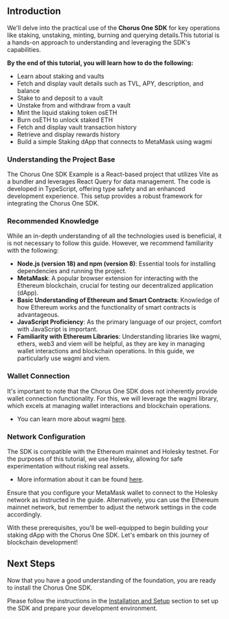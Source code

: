 ## Introduction

We'll delve into the practical use of the **Chorus One SDK** for key operations like staking, unstaking, minting, burning and querying details.This tutorial is a hands-on approach to understanding and leveraging the SDK's capabilities.

**By the end of this tutorial, you will learn how to do the following:**

- Learn about staking and vaults
- Fetch and display vault details such as TVL, APY, description, and balance
- Stake to and deposit to a vault
- Unstake from and withdraw from a vault
- Mint the liquid staking token osETH
- Burn osETH to unlock staked ETH
- Fetch and display vault transaction history
- Retrieve and display rewards history
- Build a simple Staking dApp that connects to MetaMask using wagmi

### Understanding the Project Base

The Chorus One SDK Example is a React-based project that utilizes Vite as a bundler and leverages React Query for data management. The code is developed in TypeScript, offering type safety and an enhanced development experience. This setup provides a robust framework for integrating the Chorus One SDK.

### Recommended Knowledge

While an in-depth understanding of all the technologies used is beneficial, it is not necessary to follow this guide. However, we recommend familiarity with the following:

- **Node.js (version 18) and npm (version 8)**: Essential tools for installing dependencies and running the project.
- **MetaMask**: A popular browser extension for interacting with the Ethereum blockchain, crucial for testing our decentralized application (dApp).
- **Basic Understanding of Ethereum and Smart Contracts**: Knowledge of how Ethereum works and the functionality of smart contracts is advantageous.
- **JavaScript Proficiency**: As the primary language of our project, comfort with JavaScript is important.
- **Familiarity with Ethereum Libraries**: Understanding libraries like wagmi, ethers, web3 and viem will be helpful, as they are key in managing wallet interactions and blockchain operations. In this guide, we particularly use wagmi and viem.

### Wallet Connection

It's important to note that the Chorus One SDK does not inherently provide wallet connection functionality. For this, we will leverage the wagmi library, which excels at managing wallet interactions and blockchain operations.

- You can learn more about wagmi [here][wagmi].

### Network Configuration

The SDK is compatible with the Ethereum mainnet and Holesky testnet. For the purposes of this tutorial, we use Holesky, allowing for safe experimentation without risking real assets.

- More information about it can be found [here][holesky].

Ensure that you configure your MetaMask wallet to connect to the Holesky network as instructed in the guide. Alternatively, you can use the Ethereum mainnet network, but remember to adjust the network settings in the code accordingly.

With these prerequisites, you'll be well-equipped to begin building your staking dApp with the Chorus One SDK. Let's embark on this journey of blockchain development!

## Next Steps

Now that you have a good understanding of the foundation, you are ready to install the Chorus One SDK.

Please follow the instructions in the [Installation and Setup][installation] section to set up the SDK and prepare your development environment.

[wagmi]: https://wagmi.sh
[holesky]: https://github.com/eth-clients/holesky
[installation]: 1-installation-and-setup.md
